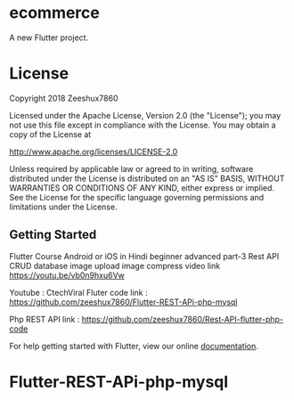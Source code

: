 # ecommerce

A new Flutter project.


# License
Copyright 2018 Zeeshux7860

Licensed under the Apache License, Version 2.0 (the "License");
you may not use this file except in compliance with the License.
You may obtain a copy of the License at

   http://www.apache.org/licenses/LICENSE-2.0

Unless required by applicable law or agreed to in writing, software
distributed under the License is distributed on an "AS IS" BASIS,
WITHOUT WARRANTIES OR CONDITIONS OF ANY KIND, either express or implied.
See the License for the specific language governing permissions and
limitations under the License.

## Getting Started

Flutter Course Android or iOS in Hindi beginner advanced part-3 Rest API CRUD database image upload image compress
video link https://youtu.be/vb0n9hxu6Vw

Youtube : CtechViral
Fluter code link : https://github.com/zeeshux7860/Flutter-REST-APi-php-mysql

Php REST API link :  https://github.com/zeeshux7860/Rest-API-flutter-php-code

For help getting started with Flutter, view our online
[documentation](https://flutter.io/).
# Flutter-REST-APi-php-mysql


